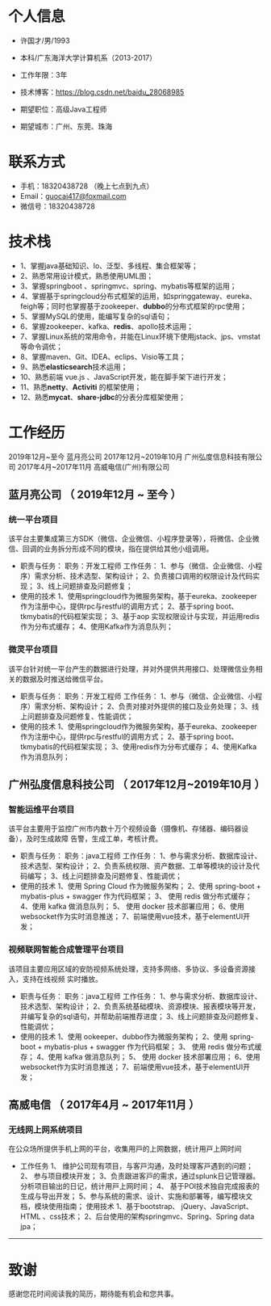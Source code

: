

# 个人信息

 - 许国才/男/1993 
 - 本科/⼴东海洋⼤学计算机系（2013-2017） 
 - 工作年限：3年
 - 技术博客：https://blog.csdn.net/baidu_28068985

 - 期望职位：高级Java工程师
 - 期望城市：广州、东莞、珠海
# 联系方式
- 手机：18320438728 （晚上七点到九点）
- Email：guocai417@foxmail.com
- 微信号：18320438728
# 技术栈
- 1、掌握java基础知识、Io、泛型、多线程、集合框架等；
- 2、熟悉常⽤设计模式，熟悉使⽤UML图；
- 3、掌握springboot 、springmvc、spring、mybatis等框架的运⽤；
- 4、掌握基于springcloud分布式框架的运用，如springgateway、eureka、feigh等；同时也掌握基于zookeeper、**dubbo**的分布式框架的rpc使用；
- 5、掌握MySQL的使⽤，能编写复杂的sql语句；
- 6、掌握zookeeper、kafka、**redis**、apollo技术运⽤；
- 7、掌握Linux系统的常⽤命令，并能在Linux环境下使用jstack、jps、vmstat等命令调优；
 - 8、掌握maven、Git、IDEA、eclips、Visio等⼯具；
 - 9、熟悉**elasticsearch**技术运⽤；
 - 10、熟悉前端 vue.js 、JavaScript开发，能在脚⼿架下进⾏开发；
 - 11、熟悉**netty**、**Activiti** 的框架使用；
  - 12、熟悉**mycat**、**share-jdbc**的分表分库框架使用；

# 工作经历
2019年12⽉~至今 蓝月亮公司
2017年12⽉~2019年10月 ⼴州弘度信息科技有限公司
2017年4⽉~2017年11⽉ ⾼威电信(⼴州)有限公司

## 蓝月亮公司 （ 2019年12月 ~ 至今 ）

### 统一平台项目 
该平台主要集成第三方SDK（微信、企业微信、小程序登录等），将微信、企业微信、回调的业务拆分形成不同的模块，指在提供给其他小组调用。
* 职责与任务：
   职务：开发工程师
   工作任务：
   1、参与（微信、企业微信、小程序）需求分析、技术选型、架构设计；
   2、负责接口调用的权限设计及代码实现；
   3、线上问题排查及问题修复；
* 使用的技术
  1、使用springcloud作为微服务架构，基于eureka、zookeeper作为注册中心，提供rpc与restful的调用方式；
  2、基于spring boot、tkmybatis的代码框架实现；
  3、基于aop 实现权限设计与实现，并运用redis作为分布式缓存；
  4、使用Kafka作为消息队列；


### 微灵平台项目 
该平台针对统一平台产生的数据进行处理，并对外提供共用接口、处理微信业务相关的数据及时推送给微信平台。
* 职责与任务：
   职务：开发工程师
   工作任务：
   1、参与（微信、企业微信、小程序）需求分析、架构设计；
   2、负责对接对外提供的接口及业务处理；
   3、线上问题排查及问题修复、性能调优；
* 使用的技术
  1、使用springcloud作为微服务架构，基于eureka、zookeeper作为注册中心，提供rpc与restful的调用方式；
  2、基于spring boot、tkmybatis的代码框架实现；
  3、使用redis作为分布式缓存；
  4、使用Kafka作为消息队列；

## ⼴州弘度信息科技公司 （ 2017年12⽉~2019年10月 ）

### 智能运维平台项目 
该平台主要⽤于监控⼴州市内数⼗万个视频设备（摄像机、存储器、编码器设备），及时⽣成故障
告警，⽣成⼯单，考核计费。
* 职责与任务：
   职务：java⼯程师
   工作任务：
   1、参与需求分析、数据库设计、技术选型、架构设计；
   2、负责系统权限、资产数据、⼯单等模块的设计及代码编写；
   3、线上问题排查及问题修复、性能调优；
* 使用的技术
1、使⽤ Spring Cloud 作为微服务架构；
2、使⽤ spring-boot + mybatis-plus + swagger 作为代码框架；
3、 使⽤ redis 做分布式缓存；
4、使⽤ kafka 做消息队列；
5、 使⽤ docker 技术部署应⽤；
6、使⽤websocket作为实时消息推送；
7、前端使⽤vue技术，基于elementUI开发；

### 视频联⽹智能合成管理平台项目 
该项⽬主要应⽤区域的安防视频系统处理，⽀持多⽹络、多协议、多设备资源接⼊，⽀持在线视频
实时播放。
* 职责与任务：
   职务：java⼯程师
   工作任务：
   1、参与需求分析、数据库设计、技术选型、架构设计；
   2、负责系统基础模块、资源模块、报表模块等开发，并编写复杂的sql语句，并帮助前端推荐进度；
   3、线上问题排查及问题修复、性能调优；
* 使用的技术
1、使⽤ ookeeper、dubbo作为微服务架构；
2、使⽤ spring-boot + mybatis-plus + swagger 作为代码框架；
3、 使⽤ redis 做分布式缓存；
4、使⽤ kafka 做消息队列；
5、 使⽤ docker 技术部署应⽤；
6、使⽤websocket作为实时消息推送；
7、前端使⽤vue技术，基于elementUI开发；

## ⾼威电信 （ 2017年4⽉ ~ 2017年11⽉ ）
### ⽆线⽹上⽹系统项目
在公众场所提供⼿机上⽹的平台，收集⽤⼾的上⽹数据，统计⽤⼾上⽹时间
* ⼯作任务
1、 维护公司现有项⽬，与客⼾沟通，及时处理客⼾遇到的问题；
2、 参与项⽬模块开发；
3、负责跟进客⼾的需求，通过splunk⽇记管理器。分析项⽬输出的⽇记，统计⽤⼾上⽹时间；
4、 基于POI技术独⾃完成报表的⽣成与导出开发；
5、参与系统的需求、设计、实施和部署等，编写模块⽂档，模块使⽤指南；
使⽤技术
1、基于bootstrap、 jQuery、JavaScript、HTML 、css技术；
2、后台使⽤的架构springmvc、Spring、Spring data jpa；
  

---      
# 致谢
感谢您花时间阅读我的简历，期待能有机会和您共事。
      
